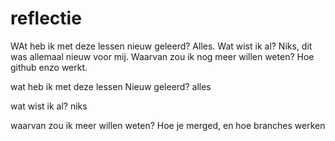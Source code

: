 # reflectie
WAt heb ik met deze lessen nieuw geleerd?
Alles.
Wat wist ik al?
Niks, dit was allemaal nieuw voor mij.
Waarvan zou ik nog meer willen weten?
Hoe github enzo werkt.

wat heb ik met deze lessen Nieuw geleerd?
alles

wat wist ik al?
niks

waarvan zou ik meer willen weten?
Hoe je merged, en hoe branches werken
